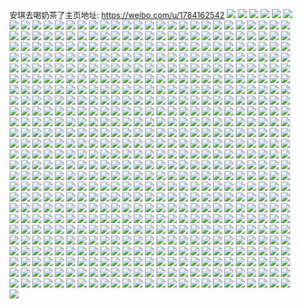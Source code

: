 安琪去喝奶茶了主页地址: https://weibo.com/u/1784162542 
![](https://wx4.sinaimg.cn/mw2000/6a5828eegy1h8ixjpuhppj22c0340x6q.jpg) 
![](https://wx4.sinaimg.cn/mw2000/6a5828eegy1h8ixjosd2uj229j30phdt.jpg) 
![](https://wx4.sinaimg.cn/mw2000/6a5828eegy1h8ixjy5lg3j22c0340npf.jpg) 
![](https://wx4.sinaimg.cn/mw2000/6a5828eegy1h8c0yxlnooj21sc2dshdt.jpg) 
![](https://wx4.sinaimg.cn/mw2000/6a5828eegy1h7ztk1wzebj22c0340kjm.jpg) 
![](https://wx4.sinaimg.cn/mw2000/6a5828eely1h7ot35f631j20u0140k3p.jpg) 
![](https://wx4.sinaimg.cn/mw2000/6a5828eely1h7ot34krisj20u0140n7k.jpg) 
![](https://wx4.sinaimg.cn/mw2000/6a5828eely1h7ot364hxcj20u0140n9m.jpg) 
![](https://wx4.sinaimg.cn/mw2000/6a5828eely1h6el6uwj0qj20u0140tcx.jpg) 
![](https://wx4.sinaimg.cn/mw2000/6a5828eely1h6el6vg9hzj20u014044z.jpg) 
![](https://wx4.sinaimg.cn/mw2000/6a5828eely1h6el6ugrafj20u0140q48.jpg) 
![](https://wx4.sinaimg.cn/mw2000/6a5828eely1h6el6vz213j20u0148q87.jpg) 
![](https://wx4.sinaimg.cn/mw2000/6a5828eegy1h65ekjddeuj21sc2dsb29.jpg) 
![](https://wx4.sinaimg.cn/mw2000/6a5828eegy1h65eklka6ij21sc2dsb29.jpg) 
![](https://wx4.sinaimg.cn/mw2000/6a5828eegy1h65ekkbdyaj22c0340npd.jpg) 
![](https://wx4.sinaimg.cn/mw2000/6a5828eegy1h65ekijcahj23402c0npd.jpg) 
![](https://wx4.sinaimg.cn/mw2000/6a5828eegy1h5uxoko6izj20u013ymzy.jpg) 
![](https://wx4.sinaimg.cn/mw2000/6a5828eegy1h5h1j75r4dj20wi1lsqn4.jpg) 
![](https://wx4.sinaimg.cn/mw2000/6a5828eegy1h5h1j8fmt1j20wi1lse0w.jpg) 
![](https://wx4.sinaimg.cn/mw2000/6a5828eegy1h57tyuf9yuj22382ypkjl.jpg) 
![](https://wx4.sinaimg.cn/mw2000/6a5828eegy1h428iy6h2aj216o1kwe81.jpg) 
![](https://wx4.sinaimg.cn/mw2000/6a5828eegy1h428iz89cfj22c03407wj.jpg) 
![](https://wx4.sinaimg.cn/mw2000/6a5828eegy1h428iv9828j21qq2b0qsf.jpg) 
![](https://wx4.sinaimg.cn/mw2000/6a5828eegy1h3v9x5gr2sj225t2vqu0x.jpg) 
![](https://wx4.sinaimg.cn/mw2000/6a5828eegy1h3v9x40wqtj22c0340e82.jpg) 
![](https://wx4.sinaimg.cn/mw2000/6a5828eegy1h3v9x6bag7j21sc2ds1kx.jpg) 
![](https://wx4.sinaimg.cn/mw2000/6a5828eegy1h3rn7ff8hhj22c0340npd.jpg) 
![](https://wx4.sinaimg.cn/mw2000/6a5828eegy1h3rrnm5czuj21sc2dsx6p.jpg) 
![](https://wx4.sinaimg.cn/mw2000/6a5828eegy1h3rn7o944yj22c03407wi.jpg) 
![](https://wx4.sinaimg.cn/mw2000/6a5828eegy1h3rn7ef3azj22b01q91ky.jpg) 
![](https://wx4.sinaimg.cn/mw2000/6a5828eegy1h2ywiasn97j21nv27o4qq.jpg) 
![](https://wx4.sinaimg.cn/mw2000/6a5828eegy1h2ywibbtb1j20rs10itox.jpg) 
![](https://wx4.sinaimg.cn/mw2000/6a5828eegy1h2oepsu2lyj22c033ve83.jpg) 
![](https://wx4.sinaimg.cn/mw2000/6a5828eegy1h2oepqgrkij22c033v1kz.jpg) 
![](https://wx4.sinaimg.cn/mw2000/6a5828eely1h292w77naxj20u0140k1y.jpg) 
![](https://wx4.sinaimg.cn/mw2000/6a5828eely1h292walyhcj20u0140tjg.jpg) 
![](https://wx4.sinaimg.cn/mw2000/6a5828eely1h292wcu5mej20u0140dof.jpg) 
![](https://wx4.sinaimg.cn/mw2000/6a5828eely1h292why2u4j20u0140ajp.jpg) 
![](https://wx4.sinaimg.cn/mw2000/6a5828eely1h1qxtzsx95j21sc2dsx6p.jpg) 
![](https://wx4.sinaimg.cn/mw2000/6a5828eely1h1qxu0r1ecj22c0340u0x.jpg) 
![](https://wx4.sinaimg.cn/mw2000/6a5828eely1h1qxu2p83mj21sc2dsqv5.jpg) 
![](https://wx4.sinaimg.cn/mw2000/6a5828eely1h1qxtytmocj222t2rru0x.jpg) 
![](https://wx4.sinaimg.cn/mw2000/6a5828eegy1h1iv1jw1qqj21ub2i4e81.jpg) 
![](https://wx4.sinaimg.cn/mw2000/6a5828eegy1h1iv1lffwvj22c0340e82.jpg) 
![](https://wx4.sinaimg.cn/mw2000/6a5828eegy1h14xk8odd3j22c0340qv7.jpg) 
![](https://wx4.sinaimg.cn/mw2000/6a5828eegy1h14xkdrbtjj22c0340kjo.jpg) 
![](https://wx4.sinaimg.cn/mw2000/6a5828eegy1h14xkau8ivj21sc2dskjm.jpg) 
![](https://wx4.sinaimg.cn/mw2000/6a5828eegy1h14xkgic0oj21sc2dsb2a.jpg) 
![](https://wx4.sinaimg.cn/mw2000/6a5828eegy1h11jbdzp9xj22c03404qr.jpg) 
![](https://wx4.sinaimg.cn/mw2000/6a5828eegy1h11jbf90czj21sc2ds1ky.jpg) 
![](https://wx4.sinaimg.cn/mw2000/6a5828eegy1h11jbga8egj21sc2dsx6p.jpg) 
![](https://wx4.sinaimg.cn/mw2000/6a5828eegy1h11jbchqq0j22c03407wi.jpg) 
![](https://wx4.sinaimg.cn/mw2000/6a5828eegy1h0gppa21mpj21q52bwwu2.jpg) 
![](https://wx4.sinaimg.cn/mw2000/6a5828eely1gzljdhspw5j20u0140aiy.jpg) 
![](https://wx4.sinaimg.cn/mw2000/6a5828eely1gzljdk5wldj20u0140dq6.jpg) 
![](https://wx4.sinaimg.cn/mw2000/6a5828eely1gzljdj987aj20u0140ahf.jpg) 
![](https://wx4.sinaimg.cn/mw2000/6a5828eely1gzljdlyaoij20u0140n6o.jpg) 
![](https://wx4.sinaimg.cn/mw2000/6a5828eely1gzljdl1nrpj20u0140ti7.jpg) 
![](https://wx4.sinaimg.cn/mw2000/6a5828eely1gxrhp6svjrj20u00u0aje.jpg) 
![](https://wx4.sinaimg.cn/mw2000/6a5828eely1gxqf8jod8sj20c80c8dga.jpg) 
![](https://wx4.sinaimg.cn/mw2000/6a5828eely1gxo35hjlalj20u015a7aw.jpg) 
![](https://wx4.sinaimg.cn/mw2000/6a5828eely1gxifnuo3n7j20sm0upwji.jpg) 
![](https://wx4.sinaimg.cn/mw2000/6a5828eely1gxifnv3qcaj20u00u0jwg.jpg) 
![](https://wx4.sinaimg.cn/mw2000/6a5828eely1gxifnyblnnj21400u0n5p.jpg) 
![](https://wx4.sinaimg.cn/mw2000/6a5828eely1gxcg2rfxe0j20u0140qa6.jpg) 
![](https://wx4.sinaimg.cn/mw2000/6a5828eely1gx3e68lmrzj20u0140qcw.jpg) 
![](https://wx4.sinaimg.cn/mw2000/6a5828eely1gx3e69wxqkj20u0140n2x.jpg) 
![](https://wx4.sinaimg.cn/mw2000/6a5828eely1gwv84u5h04j20u0140woz.jpg) 
![](https://wx4.sinaimg.cn/mw2000/6a5828eely1gwv84t5seuj20u014013j.jpg) 
![](https://wx4.sinaimg.cn/mw2000/6a5828eely1gwv84sb4vzj20u0140dws.jpg) 
![](https://wx4.sinaimg.cn/mw2000/6a5828eely1gwv84pwzpfj20u01400za.jpg) 
![](https://wx4.sinaimg.cn/mw2000/6a5828eely1gwu0oiv5wkj20u0140gue.jpg) 
![](https://wx4.sinaimg.cn/mw2000/6a5828eely1gwu0oieqojj20u00u0gr0.jpg) 
![](https://wx4.sinaimg.cn/mw2000/6a5828eely1gwu0ojd0vnj20u0140jzk.jpg) 
![](https://wx4.sinaimg.cn/mw2000/6a5828eely1gwih4dffw0j20u0140agj.jpg) 
![](https://wx4.sinaimg.cn/mw2000/6a5828eely1gwg3f092m3j22c033yhdu.jpg) 
![](https://wx4.sinaimg.cn/mw2000/6a5828eely1gwg3ew3wf9j226e2wikjl.jpg) 
![](https://wx4.sinaimg.cn/mw2000/6a5828eely1gw6rm5aj08j20u01407lx.jpg) 
![](https://wx4.sinaimg.cn/mw2000/6a5828eely1gw5q27ceydj20u0140qb3.jpg) 
![](https://wx4.sinaimg.cn/mw2000/6a5828eely1gw5q28alajj20u0140qbc.jpg) 
![](https://wx4.sinaimg.cn/mw2000/6a5828eely1gw5q29vabyj20u0140tgt.jpg) 
![](https://wx4.sinaimg.cn/mw2000/6a5828eely1gw5q2czxioj20u014twzj.jpg) 
![](https://wx4.sinaimg.cn/mw2000/6a5828eely1gw5q2k392mj20u01404bn.jpg) 
![](https://wx4.sinaimg.cn/mw2000/6a5828eely1gw5q2hnxiqj20u0140gzg.jpg) 
![](https://wx4.sinaimg.cn/mw2000/6a5828eely1gw5q2ii7wjj20u00u0dma.jpg) 
![](https://wx4.sinaimg.cn/mw2000/6a5828eely1gw5q2f0c5gj20u0140141.jpg) 
![](https://wx4.sinaimg.cn/mw2000/6a5828eely1gw5q2la44wj21250u0qe1.jpg) 
![](https://wx4.sinaimg.cn/mw2000/6a5828eely1gvwe9y3aypj21m025ce81.jpg) 
![](https://wx4.sinaimg.cn/mw2000/6a5828eely1gvwea0bj0aj21pu2ag1kz.jpg) 
![](https://wx4.sinaimg.cn/mw2000/6a5828eely1gvwea2usguj21lq24zkjm.jpg) 
![](https://wx4.sinaimg.cn/mw2000/6a5828eely1gvwea5mocbj21pu2ag1kz.jpg) 
![](https://wx4.sinaimg.cn/mw2000/001WKabcly1gvagdenseqj60u013n45102.jpg) 
![](https://wx4.sinaimg.cn/mw2000/001WKabcly1gvagdd4274j60u0140tkc02.jpg) 
![](https://wx4.sinaimg.cn/mw2000/001WKabcly1gvagd96qk0j60u014047402.jpg) 
![](https://wx4.sinaimg.cn/mw2000/001WKabcly1gvagdjvk60j60u0140n6l02.jpg) 
![](https://wx4.sinaimg.cn/mw2000/001WKabcly1gvagdgosh9j60u0140gut02.jpg) 
![](https://wx4.sinaimg.cn/mw2000/001WKabcly1gvagdarbasj60u0140jzy02.jpg) 
![](https://wx4.sinaimg.cn/mw2000/001WKabcly1gv7wov0jggj61sc2dse8102.jpg) 
![](https://wx4.sinaimg.cn/mw2000/001WKabcly1gv7wpesyz4j61zi1hmkjl02.jpg) 
![](https://wx4.sinaimg.cn/mw2000/001WKabcly1gv7wppfdthj61sc2dskjl02.jpg) 
![](https://wx4.sinaimg.cn/mw2000/001WKabcly1gv7wpkcdynj628o2zkx6p02.jpg) 
![](https://wx4.sinaimg.cn/mw2000/001WKabcly1gv7wpoeu33j62c03407wi02.jpg) 
![](https://wx4.sinaimg.cn/mw2000/001WKabcly1gv7wpjctgsj610h15h1bf02.jpg) 
![](https://wx4.sinaimg.cn/mw2000/001WKabcly1gv7wplznfuj61sc2dsb2a02.jpg) 
![](https://wx4.sinaimg.cn/mw2000/001WKabcly1gv7wpfk5mbj62c0340b2a02.jpg) 
![](https://wx4.sinaimg.cn/mw2000/001WKabcly1gv7wphnxhej63402c0e8602.jpg) 
![](https://wx4.sinaimg.cn/mw2000/001WKabcly1guolkau8y4j61400u0wvh02.jpg) 
![](https://wx4.sinaimg.cn/mw2000/001WKabcly1guolk9b0oyj60u0140n3k02.jpg) 
![](https://wx4.sinaimg.cn/mw2000/001WKabcly1guolk6olqlj61400u048i02.jpg) 
![](https://wx4.sinaimg.cn/mw2000/001WKabcly1guolkc5pcfj60u01407dy02.jpg) 
![](https://wx4.sinaimg.cn/mw2000/001WKabcly1guolkdshqxj60u0140an202.jpg) 
![](https://wx4.sinaimg.cn/mw2000/001WKabcly1guolkex1a7j60u01407cy02.jpg) 
![](https://wx4.sinaimg.cn/mw2000/001WKabcly1guhc6wogq6j60u0140wr502.jpg) 
![](https://wx4.sinaimg.cn/mw2000/001WKabcly1guhc6zc4ykj60u0140qdz02.jpg) 
![](https://wx4.sinaimg.cn/mw2000/001WKabcly1guhc6m8axfj60u0140ak802.jpg) 
![](https://wx4.sinaimg.cn/mw2000/001WKabcly1guhc6os8pkj60u0140n7702.jpg) 
![](https://wx4.sinaimg.cn/mw2000/001WKabcly1guhc6thr8vj60u0140gtg02.jpg) 
![](https://wx4.sinaimg.cn/mw2000/001WKabcly1guhc6qk1pwj60u0140dm002.jpg) 
![](https://wx4.sinaimg.cn/mw2000/001WKabcly1gtz3dzn9a1j60u0140qag02.jpg) 
![](https://wx4.sinaimg.cn/mw2000/001WKabcly1gtz3e03jtyj60u014045p02.jpg) 
![](https://wx4.sinaimg.cn/mw2000/001WKabcly1gtz3e2v607j61sc2ds1ky02.jpg) 
![](https://wx4.sinaimg.cn/mw2000/001WKabcly1gtz3dyx0p5j60ji0jzgos02.jpg) 
![](https://wx4.sinaimg.cn/mw2000/6a5828eely1gt8odyfx8pj20u0140487.jpg) 
![](https://wx4.sinaimg.cn/mw2000/6a5828eely1gt8odw7rpzj20u0140dno.jpg) 
![](https://wx4.sinaimg.cn/mw2000/6a5828eely1gt8odysfjxj20u0140guf.jpg) 
![](https://wx4.sinaimg.cn/mw2000/6a5828eely1gt8ody1wymj20u0130wmj.jpg) 
![](https://wx4.sinaimg.cn/mw2000/6a5828eely1gt8odxk2npj20u0140jys.jpg) 
![](https://wx4.sinaimg.cn/mw2000/6a5828eely1gt8odwwg91j20u0140aib.jpg) 
![](https://wx4.sinaimg.cn/mw2000/6a5828eely1gt8odvu3ifj20u0140444.jpg) 
![](https://wx4.sinaimg.cn/mw2000/6a5828eely1gt8odv6f4oj20u01pmqek.jpg) 
![](https://wx4.sinaimg.cn/mw2000/6a5828eely1gt8odvifcbj20u0140wlt.jpg) 
![](https://wx4.sinaimg.cn/mw2000/6a5828eely1gt1nz4biy1j20u014045f.jpg) 
![](https://wx4.sinaimg.cn/mw2000/6a5828eely1gt1nz5opb7j20u0140n4b.jpg) 
![](https://wx4.sinaimg.cn/mw2000/6a5828eely1gt1nz2v11rj20u014042y.jpg) 
![](https://wx4.sinaimg.cn/mw2000/6a5828eely1gt1nz711fbj20u0140tf9.jpg) 
![](https://wx4.sinaimg.cn/mw2000/6a5828eely1gsz1euvezij20sg0ztaib.jpg) 
![](https://wx4.sinaimg.cn/mw2000/001WKabcly1gsz1evgfrtj60of0wmtfn02.jpg) 
![](https://wx4.sinaimg.cn/mw2000/6a5828eely1gsvwbc9crnj20u013tq9h.jpg) 
![](https://wx4.sinaimg.cn/mw2000/6a5828eely1gsvwba90ckj20u01420yl.jpg) 
![](https://wx4.sinaimg.cn/mw2000/6a5828eely1gsvwbewzxjj20u014644j.jpg) 
![](https://wx4.sinaimg.cn/mw2000/6a5828eely1gsr0zm8qqpj20u018gjyh.jpg) 
![](https://wx4.sinaimg.cn/mw2000/6a5828eely1gsr0zqa59fj20u018l0zn.jpg) 
![](https://wx4.sinaimg.cn/mw2000/6a5828eely1gsr0ztkbloj20u018ldmt.jpg) 
![](https://wx4.sinaimg.cn/mw2000/6a5828eely1gsmqzyj3kkj20u0147dry.jpg) 
![](https://wx4.sinaimg.cn/mw2000/6a5828eely1gsmr0073uaj20u0140qfy.jpg) 
![](https://wx4.sinaimg.cn/mw2000/6a5828eely1gsmqzx43cuj20u0140wso.jpg) 
![](https://wx4.sinaimg.cn/mw2000/6a5828eely1gscumc2yx6j20u00ve0xq.jpg) 
![](https://wx4.sinaimg.cn/mw2000/6a5828eely1gscumcsm5lj20u01407ad.jpg) 
![](https://wx4.sinaimg.cn/mw2000/001WKabcly1gror2lnmxrj60u02af4n702.jpg) 
![](https://wx4.sinaimg.cn/mw2000/6a5828eely1gror2mlg3mj20u03c04qp.jpg) 
![](https://wx4.sinaimg.cn/mw2000/6a5828eely1gror2kjkokj20u0281kcx.jpg) 
![](https://wx4.sinaimg.cn/mw2000/6a5828eely1gror2n64pbj20pc2so4fm.jpg) 
![](https://wx4.sinaimg.cn/mw2000/001WKabcly1gri1ssar13j625z2y2qv702.jpg) 
![](https://wx4.sinaimg.cn/mw2000/6a5828eely1gri1syydeej22c03401la.jpg) 
![](https://wx4.sinaimg.cn/mw2000/6a5828eely1gri1t45buoj22c0340b2o.jpg) 
![](https://wx4.sinaimg.cn/mw2000/6a5828eely1gri1t90fr1j22c03401lb.jpg) 
![](https://wx4.sinaimg.cn/mw2000/6a5828eely1gri1tafoqbj22c03401kx.jpg) 
![](https://wx4.sinaimg.cn/mw2000/001WKabcly1gri1sqhp3zj62c0340x6s02.jpg) 
![](https://wx4.sinaimg.cn/mw2000/6a5828eely1gra3uo4b15j20wi1ycb2k.jpg) 
![](https://wx4.sinaimg.cn/mw2000/6a5828eely1gra3xp1pwcj23402c07wi.jpg) 
![](https://wx4.sinaimg.cn/mw2000/6a5828eely1gr20afok95j22c0340qv6.jpg) 
![](https://wx4.sinaimg.cn/mw2000/6a5828eely1gr20ah89y3j22c0340kjm.jpg) 
![](https://wx4.sinaimg.cn/mw2000/001WKabcly1gr20ak3mibj62u92c01kz02.jpg) 
![](https://wx4.sinaimg.cn/mw2000/6a5828eely1gr20amixr2j22c02c0u0x.jpg) 
![](https://wx4.sinaimg.cn/mw2000/6a5828eely1gqy59rmyykj20rs31g4qp.jpg) 
![](https://wx4.sinaimg.cn/mw2000/6a5828eely1gqy59sabppj20rs2ri1kx.jpg) 
![](https://wx4.sinaimg.cn/mw2000/6a5828eely1gqy59t6mrsj20rs3kdqv5.jpg) 
![](https://wx4.sinaimg.cn/mw2000/6a5828eely1gqy59r1e4tj20rs15ond7.jpg) 
![](https://wx4.sinaimg.cn/mw2000/6a5828eely1gqy59tsuqwj20rs223az7.jpg) 
![](https://wx4.sinaimg.cn/mw2000/6a5828eely1gqy59uhhb3j20rs2cntxu.jpg) 
![](https://wx4.sinaimg.cn/mw2000/6a5828eely1gqh1gpejc8j21sc2dse82.jpg) 
![](https://wx4.sinaimg.cn/mw2000/6a5828eely1gqh1gts25uj23402c0hdv.jpg) 
![](https://wx4.sinaimg.cn/mw2000/6a5828eely1gqh1h1t1v2j21sc2dsx6u.jpg) 
![](https://wx4.sinaimg.cn/mw2000/6a5828eely1gqgu1t98qmj21nj27du0x.jpg) 
![](https://wx4.sinaimg.cn/mw2000/6a5828eely1gqgu1ri5wvj21fk1wrb29.jpg) 
![](https://wx4.sinaimg.cn/mw2000/6a5828eely1gqgu1q3x9sj22v92821l4.jpg) 
![](https://wx4.sinaimg.cn/mw2000/6a5828eely1gq9xi9bp9aj20rs223qdn.jpg) 
![](https://wx4.sinaimg.cn/mw2000/6a5828eely1gq9xgnp49pj20u0140aj9.jpg) 
![](https://wx4.sinaimg.cn/mw2000/6a5828eely1gq9xjmrzb7j20rs1j5dti.jpg) 
![](https://wx4.sinaimg.cn/mw2000/6a5828eely1gq9xgn4uocj20u0140k1a.jpg) 
![](https://wx4.sinaimg.cn/mw2000/6a5828eely1gq9xgmqkamj20rs223e57.jpg) 
![](https://wx4.sinaimg.cn/mw2000/6a5828eely1gq9xixiu85j21400u04hp.jpg) 
![](https://wx4.sinaimg.cn/mw2000/6a5828eely1gq4k9r9oy4j22c0340u13.jpg) 
![](https://wx4.sinaimg.cn/mw2000/6a5828eely1gq4k9s7pgmj23402c01ky.jpg) 
![](https://wx4.sinaimg.cn/mw2000/6a5828eely1gq4k9pg08sj22c0340hdv.jpg) 
![](https://wx4.sinaimg.cn/mw2000/6a5828eely1gq4k9uz91sj23402c0qv5.jpg) 
![](https://wx4.sinaimg.cn/mw2000/6a5828eely1gproc46eldj21sc2dsx6s.jpg) 
![](https://wx4.sinaimg.cn/mw2000/6a5828eely1gprofog4y0j22hb2a9npe.jpg) 
![](https://wx4.sinaimg.cn/mw2000/6a5828eely1gpg8d9y92lj22c0340u16.jpg) 
![](https://wx4.sinaimg.cn/mw2000/6a5828eely1gpg8daw0dij21tk2ff7ir.jpg) 
![](https://wx4.sinaimg.cn/mw2000/6a5828eely1gpg8d5myopj225q2oxe81.jpg) 
![](https://wx4.sinaimg.cn/mw2000/6a5828eely1gpg8de04txj21mm2dr1l1.jpg) 
![](https://wx4.sinaimg.cn/mw2000/6a5828eely1gpg8df7ejoj23402c01ky.jpg) 
![](https://wx4.sinaimg.cn/mw2000/6a5828eely1gpg8dgwvfmj21g226we23.jpg) 
![](https://wx4.sinaimg.cn/mw2000/6a5828eely1gpdrjv17bfj20rs3gr7wh.jpg) 
![](https://wx4.sinaimg.cn/mw2000/6a5828eely1gpdrjwmb64j20rs3goe81.jpg) 
![](https://wx4.sinaimg.cn/mw2000/6a5828eely1gpdrli71nwj20u01sxwpi.jpg) 
![](https://wx4.sinaimg.cn/mw2000/6a5828eely1gpdrk4h6mnj20u010onaf.jpg) 
![](https://wx4.sinaimg.cn/mw2000/6a5828eely1gpdrjxndupj20u014s7al.jpg) 
![](https://wx4.sinaimg.cn/mw2000/6a5828eely1gpdrjx4sbxj20n20ueacs.jpg) 
![](https://wx4.sinaimg.cn/mw2000/6a5828eely1gp3g9hmr4aj21rm1rmn7n.jpg) 
![](https://wx4.sinaimg.cn/mw2000/6a5828eely1gp3g9l0pbwj20rs1cmh4v.jpg) 
![](https://wx4.sinaimg.cn/mw2000/6a5828eely1gp3gq1owk6j20rs1matt7.jpg) 
![](https://wx4.sinaimg.cn/mw2000/6a5828eely1gp3g9lxl7xj20rs1jktx3.jpg) 
![](https://wx4.sinaimg.cn/mw2000/6a5828eely1gp3g9fon6pj20rs15ohb0.jpg) 
![](https://wx4.sinaimg.cn/mw2000/6a5828eely1gp3g9iyya0j229q24dqv5.jpg) 
![](https://wx4.sinaimg.cn/mw2000/6a5828eely1gozx23fu4aj20u013m7ea.jpg) 
![](https://wx4.sinaimg.cn/mw2000/6a5828eely1gowjaamajvj21zo2nk17b.jpg) 
![](https://wx4.sinaimg.cn/mw2000/6a5828eely1gowjacozldj20rs1lb7q8.jpg) 
![](https://wx4.sinaimg.cn/mw2000/6a5828eely1gowjac0ss7j20qr2nc7wh.jpg) 
![](https://wx4.sinaimg.cn/mw2000/6a5828eely1gowjadh9p8j20qa0bnabh.jpg) 
![](https://wx4.sinaimg.cn/mw2000/6a5828eely1gorw5jrnogj225r2voe81.jpg) 
![](https://wx4.sinaimg.cn/mw2000/6a5828eely1gorw5hm7zsj22ay32m1kz.jpg) 
![](https://wx4.sinaimg.cn/mw2000/6a5828eely1gorw5musuuj22c03401kz.jpg) 
![](https://wx4.sinaimg.cn/mw2000/6a5828eely1gorw5opcloj22c0340e81.jpg) 
![](https://wx4.sinaimg.cn/mw2000/6a5828eely1gorw5j1xh7j21mc17qhdt.jpg) 
![](https://wx4.sinaimg.cn/mw2000/6a5828eely1gorw5linokj22c0340npe.jpg) 
![](https://wx4.sinaimg.cn/mw2000/6a5828eely1gojplld5qsj20u0140tk0.jpg) 
![](https://wx4.sinaimg.cn/mw2000/6a5828eely1gojpljs5u9j20u014016z.jpg) 
![](https://wx4.sinaimg.cn/mw2000/6a5828eely1gojplmq763j20u0140ti8.jpg) 
![](https://wx4.sinaimg.cn/mw2000/6a5828eely1gojploo25sj20u017t48n.jpg) 
![](https://wx4.sinaimg.cn/mw2000/6a5828eely1gojprk81pzj20u00wgam8.jpg) 
![](https://wx4.sinaimg.cn/mw2000/6a5828eely1gojpoyrri2j20u0173woc.jpg) 
![](https://wx4.sinaimg.cn/mw2000/6a5828eely1gocdqf45qkj227b31u1jm.jpg) 
![](https://wx4.sinaimg.cn/mw2000/6a5828eely1gocdqhwgyej22c0340u0x.jpg) 
![](https://wx4.sinaimg.cn/mw2000/6a5828eely1goai7o6wiqj22uc2cq1kx.jpg) 
![](https://wx4.sinaimg.cn/mw2000/6a5828eely1goai7lo7p6j23402c0u0y.jpg) 
![](https://wx4.sinaimg.cn/mw2000/6a5828eely1goai7qupmxj22c02oj1kx.jpg) 
![](https://wx4.sinaimg.cn/mw2000/6a5828eely1goai7sscyhj22c02ivhdt.jpg) 
![](https://wx4.sinaimg.cn/mw2000/6a5828eely1goai7pw3slj21sg2dskjl.jpg) 
![](https://wx4.sinaimg.cn/mw2000/6a5828eely1goai7vnyx9j22nv281qv5.jpg) 
![](https://wx4.sinaimg.cn/mw2000/6a5828eely1go9cwtfkewj20r235le81.jpg) 
![](https://wx4.sinaimg.cn/mw2000/6a5828eely1go9cwugnrij20wt2tfqv5.jpg) 
![](https://wx4.sinaimg.cn/mw2000/6a5828eely1go4by6jiynj20no2af4qp.jpg) 
![](https://wx4.sinaimg.cn/mw2000/6a5828eely1go4by87nzlj215r1p44qp.jpg) 
![](https://wx4.sinaimg.cn/mw2000/6a5828eely1go4by5totxj20wi26jttx.jpg) 
![](https://wx4.sinaimg.cn/mw2000/6a5828eely1go4by5clezj210j1xv7mv.jpg) 
![](https://wx4.sinaimg.cn/mw2000/6a5828eely1go4by8nd1uj20um2be1d9.jpg) 
![](https://wx4.sinaimg.cn/mw2000/6a5828eely1go4by75lo7j21sd1oqahy.jpg) 
![](https://wx4.sinaimg.cn/mw2000/6a5828eely1go0wwbxf7ij21vz1utgxl.jpg) 
![](https://wx4.sinaimg.cn/mw2000/6a5828eely1go0wse0417j21pp1ppk2z.jpg) 
![](https://wx4.sinaimg.cn/mw2000/6a5828eely1gnz0mok80pj20u00isq8r.jpg) 
![](https://wx4.sinaimg.cn/mw2000/6a5828eely1gnqsnb88tqj22ds1sggzo.jpg) 
![](https://wx4.sinaimg.cn/mw2000/6a5828eely1gnqsn7wvhaj22ds1sg7h2.jpg) 
![](https://wx4.sinaimg.cn/mw2000/6a5828eely1gnqsn90esjj22ds1sgn27.jpg) 
![](https://wx4.sinaimg.cn/mw2000/6a5828eely1gnqsnqgv95j21i61ocnk1.jpg) 
![](https://wx4.sinaimg.cn/mw2000/6a5828eely1gnqsn76vebj22ds1sgb29.jpg) 
![](https://wx4.sinaimg.cn/mw2000/6a5828eely1gnqsne86mvj22py25g7wi.jpg) 
![](https://wx4.sinaimg.cn/mw2000/6a5828eegy1gnngrjn2ccj20p10v1n30.jpg) 
![](https://wx4.sinaimg.cn/mw2000/6a5828eegy1gnngrecem9j22hl1v7qv5.jpg) 
![](https://wx4.sinaimg.cn/mw2000/6a5828eegy1gnngricd1mj20ou0v97ah.jpg) 
![](https://wx4.sinaimg.cn/mw2000/6a5828eegy1gnngrgqnv9j20um15fqb8.jpg) 
![](https://wx4.sinaimg.cn/mw2000/6a5828eegy1gnngrg1gewj20uh14x11x.jpg) 
![](https://wx4.sinaimg.cn/mw2000/6a5828eegy1gnngrhizn2j20ut15547f.jpg) 
![](https://wx4.sinaimg.cn/mw2000/6a5828eegy1gnngrk965kj20sg0q5aeo.jpg) 
![](https://wx4.sinaimg.cn/mw2000/6a5828eegy1gnngrlwoogj20u00u077v.jpg) 
![](https://wx4.sinaimg.cn/mw2000/6a5828eegy1gnngrlcrx0j20u10qw0xj.jpg) 
![](https://wx4.sinaimg.cn/mw2000/6a5828eely1gnjrkcshztj20sg11u7ec.jpg) 
![](https://wx4.sinaimg.cn/mw2000/6a5828eely1gnjrk9cwmjj2340340x6s.jpg) 
![](https://wx4.sinaimg.cn/mw2000/6a5828eely1gnjrkbnoitj20nm0ugwkm.jpg) 
![](https://wx4.sinaimg.cn/mw2000/6a5828eely1gnjrkcc40bj228y28ykjl.jpg) 
![](https://wx4.sinaimg.cn/mw2000/6a5828eely1gnjrkb3ol6j23403404qs.jpg) 
![](https://wx4.sinaimg.cn/mw2000/6a5828eely1gnjrkdusbxj22c02c04qq.jpg) 
![](https://wx4.sinaimg.cn/mw2000/6a5828eegy1gn7a1tydxbj228u2zt4qu.jpg) 
![](https://wx4.sinaimg.cn/mw2000/6a5828eegy1gn7a22tlx8j23402c04qr.jpg) 
![](https://wx4.sinaimg.cn/mw2000/6a5828eegy1gn7a1p717dj22b832zu0z.jpg) 
![](https://wx4.sinaimg.cn/mw2000/6a5828eegy1gn7a1wu80lj227i32mhdv.jpg) 
![](https://wx4.sinaimg.cn/mw2000/6a5828eegy1gn7a1qi4z1j21sc2dsu0x.jpg) 
![](https://wx4.sinaimg.cn/mw2000/6a5828eegy1gn7a1zmbtqj22c0340npd.jpg) 
![](https://wx4.sinaimg.cn/mw2000/6a5828eegy1gmoknntxhwj228g2zaqv7.jpg) 
![](https://wx4.sinaimg.cn/mw2000/6a5828eegy1gmoknp7j8ej20rs1re1kx.jpg) 
![](https://wx4.sinaimg.cn/mw2000/6a5828eegy1gmoknu7nsbj20rs223e81.jpg) 
![](https://wx4.sinaimg.cn/mw2000/6a5828eegy1gmoknsw44hj20rs2bc4qp.jpg) 
![](https://wx4.sinaimg.cn/mw2000/6a5828eegy1gmoknqhcgdj20rs2231kx.jpg) 
![](https://wx4.sinaimg.cn/mw2000/6a5828eegy1gmoknvd24aj22c0340gu1.jpg) 
![](https://wx4.sinaimg.cn/mw2000/6a5828eely1gmiwxyegrlj20t4125jy4.jpg) 
![](https://wx4.sinaimg.cn/mw2000/6a5828eely1gmiwxz6fu2j20v8154n8q.jpg) 
![](https://wx4.sinaimg.cn/mw2000/6a5828eely1gmiwy00d8hj213k1grnm5.jpg) 
![](https://wx4.sinaimg.cn/mw2000/6a5828eely1gm8oabb8rgj20rs6p6npf.jpg) 
![](https://wx4.sinaimg.cn/mw2000/6a5828eely1gm8aqu6d1ij228o2zknpg.jpg) 
![](https://wx4.sinaimg.cn/mw2000/6a5828eely1gm8aqw2l1oj23402c017h.jpg) 
![](https://wx4.sinaimg.cn/mw2000/6a5828eely1glzgr3c2pwj21jj222qv6.jpg) 
![](https://wx4.sinaimg.cn/mw2000/6a5828eely1glzgr5e5v6j21sc2ds1ky.jpg) 
![](https://wx4.sinaimg.cn/mw2000/6a5828eely1glzgr73tynj21m025cu0y.jpg) 
![](https://wx4.sinaimg.cn/mw2000/6a5828eely1glzgrczdfkj21ct1xox6p.jpg) 
![](https://wx4.sinaimg.cn/mw2000/6a5828eely1glzgrbtgh6j21sc2ds4qr.jpg) 
![](https://wx4.sinaimg.cn/mw2000/6a5828eely1glzgr9jlcbj21sc2cn4qr.jpg) 
![](https://wx4.sinaimg.cn/mw2000/6a5828eely1glzgqzqgiaj22ne24c4qq.jpg) 
![](https://wx4.sinaimg.cn/mw2000/6a5828eegy1glq536ye60j229u315b2c.jpg) 
![](https://wx4.sinaimg.cn/mw2000/6a5828eegy1glq52xgv67j22y3271e83.jpg) 
![](https://wx4.sinaimg.cn/mw2000/6a5828eegy1glq53z15ymj22702yj4qq.jpg) 
![](https://wx4.sinaimg.cn/mw2000/6a5828eely1glq5721igxj20u0140kjl.jpg) 
![](https://wx4.sinaimg.cn/mw2000/6a5828eely1glq56dinv1j213y0ty7wh.jpg) 
![](https://wx4.sinaimg.cn/mw2000/6a5828eely1glq57b1uo6j20u0140b29.jpg) 
![](https://wx4.sinaimg.cn/mw2000/6a5828eegy1glq53bmorwj227i2y57wj.jpg) 
![](https://wx4.sinaimg.cn/mw2000/6a5828eegy1glq53tk7n9j21o0280b2a.jpg) 
![](https://wx4.sinaimg.cn/mw2000/6a5828eegy1glq543l2raj227u2tfb2b.jpg) 
![](https://wx4.sinaimg.cn/mw2000/6a5828eegy1glfsdpr5b6j20uk12bwlb.jpg) 
![](https://wx4.sinaimg.cn/mw2000/6a5828eegy1glfsdowdjfj20up11q7b3.jpg) 
![](https://wx4.sinaimg.cn/mw2000/6a5828eegy1glfsdq9d6pj20p90wfjw2.jpg) 
![](https://wx4.sinaimg.cn/mw2000/6a5828eely1gl8rks75pkj21gk25su0x.jpg) 
![](https://wx4.sinaimg.cn/mw2000/6a5828eely1gl8rlbo3vjj221e2pvhdu.jpg) 
![](https://wx4.sinaimg.cn/mw2000/6a5828eely1gl8rkn8tcxj2224263qv6.jpg) 
![](https://wx4.sinaimg.cn/mw2000/6a5828eely1gl8rkzda7nj21o01o0e81.jpg) 
![](https://wx4.sinaimg.cn/mw2000/6a5828eely1gl41ux60omj20rs2clb29.jpg) 
![](https://wx4.sinaimg.cn/mw2000/6a5828eely1gl41ubgzexj20rs2u57wh.jpg) 
![](https://wx4.sinaimg.cn/mw2000/6a5828eegy1gkrg828xysj223t2867wl.jpg) 
![](https://wx4.sinaimg.cn/mw2000/6a5828eegy1gkrg87d8qnj229y31ab2f.jpg) 
![](https://wx4.sinaimg.cn/mw2000/6a5828eegy1gkjb4ci88bj21zl2nn1ky.jpg) 
![](https://wx4.sinaimg.cn/mw2000/6a5828eegy1gkjb4920nxj227r2ov7wi.jpg) 
![](https://wx4.sinaimg.cn/mw2000/6a5828eegy1gkjb4fe1hmj22lm1ythdu.jpg) 
![](https://wx4.sinaimg.cn/mw2000/6a5828eely1gki5varkdvj21o0280npd.jpg) 
![](https://wx4.sinaimg.cn/mw2000/6a5828eely1gki5v1zqm3j21o0280e81.jpg) 
![](https://wx4.sinaimg.cn/mw2000/6a5828eely1gki5vd1plnj20mi0u04gm.jpg) 
![](https://wx4.sinaimg.cn/mw2000/6a5828eely1gkfk9yzb5rj20rs16patb.jpg) 
![](https://wx4.sinaimg.cn/mw2000/6a5828eely1gkfka02avtj20rs1qje4q.jpg) 
![](https://wx4.sinaimg.cn/mw2000/6a5828eely1gkfka1fc0pj20rs1fq4gl.jpg) 
![](https://wx4.sinaimg.cn/mw2000/6a5828eely1gkfk9xsir1j20rs1loh9e.jpg) 
![](https://wx4.sinaimg.cn/mw2000/6a5828eegy1gjo4io6gqhj22801o04qp.jpg) 
![](https://wx4.sinaimg.cn/mw2000/6a5828eegy1gjo4ipwcojj22ds1sgkjl.jpg) 
![](https://wx4.sinaimg.cn/mw2000/6a5828eegy1gjfp1cg2o3j20v90k9tbi.jpg) 
![](https://wx4.sinaimg.cn/mw2000/6a5828eegy1gj5tfiyumbj22yv2847wk.jpg) 
![](https://wx4.sinaimg.cn/mw2000/6a5828eely1gixggnbswyj21rp2fve83.jpg) 
![](https://wx4.sinaimg.cn/mw2000/6a5828eely1gixggocmf0j20r510vdun.jpg) 
![](https://wx4.sinaimg.cn/mw2000/6a5828eely1gixggrlwstj227830chdx.jpg) 
![](https://wx4.sinaimg.cn/mw2000/6a5828eely1gipj1t09q6j229q30ze83.jpg) 
![](https://wx4.sinaimg.cn/mw2000/6a5828eely1gipj1roubgj232m2ayb2d.jpg) 
![](https://wx4.sinaimg.cn/mw2000/6a5828eely1gikj24nqvij20u01401ky.jpg) 
![](https://wx4.sinaimg.cn/mw2000/6a5828eely1gikj0w9tdkj23402c01ky.jpg) 
![](https://wx4.sinaimg.cn/mw2000/6a5828eely1gikj0x9s70j20p00f3gsw.jpg) 
![](https://wx4.sinaimg.cn/mw2000/6a5828eely1gikj0v43oyj22c0340u11.jpg) 
![](https://wx4.sinaimg.cn/mw2000/6a5828eely1gi9aab8q5dj20rs14udxh.jpg) 
![](https://wx4.sinaimg.cn/mw2000/6a5828eely1gi9aaetdkbj22801o04qq.jpg) 
![](https://wx4.sinaimg.cn/mw2000/6a5828eely1gi9aagv2yyj20rs1ek1j2.jpg) 
![](https://wx4.sinaimg.cn/mw2000/6a5828eely1gi70is42v8j22p8263x6p.jpg) 
![](https://wx4.sinaimg.cn/mw2000/6a5828eely1gi70iojf89j23402c0b29.jpg) 
![](https://wx4.sinaimg.cn/mw2000/6a5828eely1gi70ivbvcmj23402c01dg.jpg) 
![](https://wx4.sinaimg.cn/mw2000/6a5828eely1ghzvarz17tj20u016rx6p.jpg) 
![](https://wx4.sinaimg.cn/mw2000/6a5828eely1ghu9k00qeaj227u1ivnpe.jpg) 
![](https://wx4.sinaimg.cn/mw2000/6a5828eely1ghu9jw9gjfj22801o0qv5.jpg) 
![](https://wx4.sinaimg.cn/mw2000/6a5828eely1ghu9kikdd4j22801o01ky.jpg) 
![](https://wx4.sinaimg.cn/mw2000/6a5828eely1ghu9khgsl1j22801o0kjl.jpg) 
![](https://wx4.sinaimg.cn/mw2000/6a5828eely1ghu9kehm9fj226f1m5npe.jpg) 
![](https://wx4.sinaimg.cn/mw2000/6a5828eely1ghu9kain5cj23402c0e86.jpg) 
![](https://wx4.sinaimg.cn/mw2000/6a5828eely1ghqp9ywx4mj21sk1f1qv5.jpg) 
![](https://wx4.sinaimg.cn/mw2000/6a5828eely1ghqpa34im2j22801o0e81.jpg) 
![](https://wx4.sinaimg.cn/mw2000/6a5828eely1ghqp9ss5t1j21yz1wse2k.jpg) 
![](https://wx4.sinaimg.cn/mw2000/6a5828eely1ghqpabgg3rj22il28k7wi.jpg) 
![](https://wx4.sinaimg.cn/mw2000/6a5828eely1ghpbymsmdbj228c2z4hdv.jpg) 
![](https://wx4.sinaimg.cn/mw2000/6a5828eely1ghpbyp0jwrj21sc1ur1ky.jpg) 
![](https://wx4.sinaimg.cn/mw2000/6a5828eely1ghjt55laywj23402c0qv9.jpg) 
![](https://wx4.sinaimg.cn/mw2000/6a5828eely1ghjt4ou548j20rc10rgvi.jpg) 
![](https://wx4.sinaimg.cn/mw2000/6a5828eely1ghjt4nkjo1j234022okjl.jpg) 
![](https://wx4.sinaimg.cn/mw2000/6a5828eely1ghjt4x2rlfj20rs112gxx.jpg) 
![](https://wx4.sinaimg.cn/mw2000/6a5828eely1ghjt4uexbwj234022onpe.jpg) 
![](https://wx4.sinaimg.cn/mw2000/6a5828eely1ghjt4pr2zoj20rs1124c4.jpg) 
![](https://wx4.sinaimg.cn/mw2000/6a5828eely1ghjt4we7bbj20rs1157hc.jpg) 
![](https://wx4.sinaimg.cn/mw2000/6a5828eely1ghjt57ij2rj22dc1s0awv.jpg) 
![](https://wx4.sinaimg.cn/mw2000/6a5828eely1ghjt5ara0tj23402c0qv5.jpg) 
![](https://wx4.sinaimg.cn/mw2000/6a5828eely1gher19h41sj22262xbb2b.jpg) 
![](https://wx4.sinaimg.cn/mw2000/6a5828eely1ghbn08po5hj230z20jhdu.jpg) 
![](https://wx4.sinaimg.cn/mw2000/6a5828eely1ghbn0b71ygj22j328xkjl.jpg) 
![](https://wx4.sinaimg.cn/mw2000/6a5828eely1ghbn0eyhguj233o256hdu.jpg) 
![](https://wx4.sinaimg.cn/mw2000/6a5828eely1ghbn0ku9blj22s822yu0z.jpg) 
![](https://wx4.sinaimg.cn/mw2000/6a5828eely1ghbn0q6hqyj23402c07wj.jpg) 
![](https://wx4.sinaimg.cn/mw2000/6a5828eely1ghbn0si23sj23402c0qms.jpg) 
![](https://wx4.sinaimg.cn/mw2000/6a5828eely1gh3kdjpr70j22c0340qv7.jpg) 
![](https://wx4.sinaimg.cn/mw2000/6a5828eely1gh3kdg6i4lj22c0340b2f.jpg) 
![](https://wx4.sinaimg.cn/mw2000/6a5828eely1gh3kdef96yj22c02e8x6r.jpg) 
![](https://wx4.sinaimg.cn/mw2000/6a5828eely1gh3kdi2dm7j21o0280b2a.jpg) 
![](https://wx4.sinaimg.cn/mw2000/6a5828eely1ggv0x1ujnvj23402c0000.jpg) 
![](https://wx4.sinaimg.cn/mw2000/6a5828eely1ggv0x43enkj23402c0x6s.jpg) 
![](https://wx4.sinaimg.cn/mw2000/6a5828eely1ggv0x5oe28j23402c0kjn.jpg) 
![](https://wx4.sinaimg.cn/mw2000/6a5828eely1ggv0xgaec4j22c0340hdv.jpg) 
![](https://wx4.sinaimg.cn/mw2000/6a5828eely1ggv0wzme1cj23402c0b2e.jpg) 
![](https://wx4.sinaimg.cn/mw2000/6a5828eely1ggv0y8j4m4j23402c07wl.jpg) 
![](https://wx4.sinaimg.cn/mw2000/6a5828eely1ggryp8tc9aj22ac31te82.jpg) 
![](https://wx4.sinaimg.cn/mw2000/6a5828eely1ggryp5zoonj20rz12ex6p.jpg) 
![](https://wx4.sinaimg.cn/mw2000/6a5828eely1ggnguickskj23402c0npg.jpg) 
![](https://wx4.sinaimg.cn/mw2000/6a5828eely1ggngujvy16j21o0280e82.jpg) 
![](https://wx4.sinaimg.cn/mw2000/6a5828eely1ggngugy9t6j22801o0qv6.jpg) 
![](https://wx4.sinaimg.cn/mw2000/6a5828eely1ggngulfaj3j22xq24fnpf.jpg) 
![](https://wx4.sinaimg.cn/mw2000/6a5828eely1ggh7b07gwcj20v915l46a.jpg) 
![](https://wx4.sinaimg.cn/mw2000/6a5828eely1ggh7az358fj20v915dqao.jpg) 
![](https://wx4.sinaimg.cn/mw2000/6a5828eely1gge9uxncx3j23402c0b2d.jpg) 
![](https://wx4.sinaimg.cn/mw2000/6a5828eely1gge9uz62elj22c03407wi.jpg) 
![](https://wx4.sinaimg.cn/mw2000/6a5828eely1gge9v0eqarj22c0340x6r.jpg) 
![](https://wx4.sinaimg.cn/mw2000/6a5828eely1gge9v1qtsxj23402c0x6s.jpg) 
![](https://wx4.sinaimg.cn/mw2000/6a5828eely1ggbtqhq2npj21o0280b2a.jpg) 
![](https://wx4.sinaimg.cn/mw2000/6a5828eely1ggbtqjnxegj21o0280x6p.jpg) 
![](https://wx4.sinaimg.cn/mw2000/6a5828eely1ggbtqirv0rj21o0280b2a.jpg) 
![](https://wx4.sinaimg.cn/mw2000/6a5828eely1ggbtqgbgf5j21o0280npe.jpg) 
![](https://wx4.sinaimg.cn/mw2000/6a5828eely1gg7dhvlstoj22c03401l2.jpg) 
![](https://wx4.sinaimg.cn/mw2000/6a5828eely1gg3v7myuusj21331g4h4m.jpg) 
![](https://wx4.sinaimg.cn/mw2000/6a5828eely1gg0ak6zue7j20v91voqh0.jpg) 
![](https://wx4.sinaimg.cn/mw2000/6a5828eely1gg0ak7dq4zj20v91vowtm.jpg) 
![](https://wx4.sinaimg.cn/mw2000/6a5828eely1gfz4msm5eyj21q51z5qv5.jpg) 
![](https://wx4.sinaimg.cn/mw2000/6a5828eely1gfz4mtty18j20wl0kujw5.jpg) 
![](https://wx4.sinaimg.cn/mw2000/6a5828eely1gfiwmode8qj20rs188qkf.jpg) 
![](https://wx4.sinaimg.cn/mw2000/6a5828eely1gfiwn0habij22c03401kz.jpg) 
![](https://wx4.sinaimg.cn/mw2000/6a5828eely1gfiwmn2ju1j20rs12ptq3.jpg) 
![](https://wx4.sinaimg.cn/mw2000/6a5828eely1gfiwmst3l2j20rs15rtt6.jpg) 
![](https://wx4.sinaimg.cn/mw2000/6a5828eely1gfiwmrcvkjj23402c0b2b.jpg) 
![](https://wx4.sinaimg.cn/mw2000/6a5828eely1gfiwmtua4sj20rs15qh2r.jpg) 
![](https://wx4.sinaimg.cn/mw2000/6a5828eely1gfiwmuzdj2j20rs15o1cz.jpg) 
![](https://wx4.sinaimg.cn/mw2000/6a5828eely1gfiwn4b27rj21jr2d2qv5.jpg) 
![](https://wx4.sinaimg.cn/mw2000/6a5828eely1gfiwnmxzhdj23402c0e83.jpg) 
![](https://wx4.sinaimg.cn/mw2000/6a5828eely1gfiwnz6fxej23402c0tub.jpg) 
![](https://wx4.sinaimg.cn/mw2000/6a5828eely1gfgn8npg2rj222z2cju0x.jpg) 
![](https://wx4.sinaimg.cn/mw2000/6a5828eely1gfgn8prv5aj21s12bvb29.jpg) 
![](https://wx4.sinaimg.cn/mw2000/6a5828eely1gfczvsnawgj22c0340kjn.jpg) 
![](https://wx4.sinaimg.cn/mw2000/6a5828eely1gfczvw03jdj22c03407wj.jpg) 
![](https://wx4.sinaimg.cn/mw2000/6a5828eely1gfassda1vpj233624q1ky.jpg) 
![](https://wx4.sinaimg.cn/mw2000/6a5828eely1gfass720k6j23402c0x6q.jpg) 
![](https://wx4.sinaimg.cn/mw2000/6a5828eely1gfaszhggucj23402c0b2d.jpg) 
![](https://wx4.sinaimg.cn/mw2000/6a5828eely1gfassk7tgoj233u26gx6q.jpg) 
![](https://wx4.sinaimg.cn/mw2000/6a5828eely1gf7bo5keq4j21d02cob29.jpg) 
![](https://wx4.sinaimg.cn/mw2000/6a5828eely1gf7bo8ue22j22c02c0npd.jpg) 
![](https://wx4.sinaimg.cn/mw2000/6a5828eely1gf7bo2msuoj20rs15pke1.jpg) 
![](https://wx4.sinaimg.cn/mw2000/6a5828eely1gf4xpcmrp5j21yy1g27uf.jpg) 
![](https://wx4.sinaimg.cn/mw2000/6a5828eely1gf4xpg8w9hj22301vte81.jpg) 
![](https://wx4.sinaimg.cn/mw2000/6a5828eely1gf4xpj55wlj22ds1sg4qp.jpg) 
![](https://wx4.sinaimg.cn/mw2000/6a5828eely1gf4xppk8jlj23402c0u0y.jpg) 
![](https://wx4.sinaimg.cn/mw2000/6a5828eely1gf2v9d6imrj21o01o0e81.jpg) 
![](https://wx4.sinaimg.cn/mw2000/6a5828eely1gf2v9b9h3qj21o01o07wh.jpg) 
![](https://wx4.sinaimg.cn/mw2000/6a5828eely1gf0gducq9nj21o0280qv5.jpg) 
![](https://wx4.sinaimg.cn/mw2000/6a5828eely1gf0gdt2qw6j21o0280npd.jpg) 
![](https://wx4.sinaimg.cn/mw2000/6a5828eely1gevvh74a39j21y52n91ky.jpg) 
![](https://wx4.sinaimg.cn/mw2000/6a5828eely1gevvh6a69pj20wl0khwgr.jpg) 
![](https://wx4.sinaimg.cn/mw2000/6a5828eely1gevvhaz8gtj21jk1jke81.jpg) 
![](https://wx4.sinaimg.cn/mw2000/6a5828eely1gevvh814p9j227l2oghdu.jpg) 
![](https://wx4.sinaimg.cn/mw2000/6a5828eely1gets4r6uguj224n2ke1kx.jpg) 
![](https://wx4.sinaimg.cn/mw2000/6a5828eely1gets4p6ghrj222x2jf7wh.jpg) 
![](https://wx4.sinaimg.cn/mw2000/6a5828eely1genkzg8xk4j21hf27z7wh.jpg) 
![](https://wx4.sinaimg.cn/mw2000/6a5828eely1genkzjereqj21o0280x6p.jpg) 
![](https://wx4.sinaimg.cn/mw2000/6a5828eely1gej0n80pwrj21o0280u0x.jpg) 
![](https://wx4.sinaimg.cn/mw2000/6a5828eely1gej0n3veb3j21o02801ky.jpg) 
![](https://wx4.sinaimg.cn/mw2000/6a5828eely1gedi51h6u1j21o0280u0x.jpg) 
![](https://wx4.sinaimg.cn/mw2000/6a5828eely1gedi52la5yj21o0280u0x.jpg) 
![](https://wx4.sinaimg.cn/mw2000/6a5828eely1gedi50a224j22c02ytkjp.jpg) 
![](https://wx4.sinaimg.cn/mw2000/6a5828eely1gec5hxe21jj21o02807wi.jpg) 
![](https://wx4.sinaimg.cn/mw2000/6a5828eely1gec5hxsy6gj21b31ja7vc.jpg) 
![](https://wx4.sinaimg.cn/mw2000/6a5828eely1ge9tz6vw82j22801o0x6p.jpg) 
![](https://wx4.sinaimg.cn/mw2000/6a5828eely1ge9tz9glt0j22801o0x6p.jpg) 
![](https://wx4.sinaimg.cn/mw2000/6a5828eely1ge9tz3lxawj22801o0u0x.jpg) 
![](https://wx4.sinaimg.cn/mw2000/6a5828eely1ge7k6bnu25j215o1qix6p.jpg) 
![](https://wx4.sinaimg.cn/mw2000/6a5828eely1ge7k6njrn7j223s1nmu0x.jpg) 
![](https://wx4.sinaimg.cn/mw2000/6a5828eely1ge7k641wvcj21701ih1kx.jpg) 
![](https://wx4.sinaimg.cn/mw2000/6a5828eely1ge7k6g4e0wj23402c07wh.jpg) 
![](https://wx4.sinaimg.cn/mw2000/6a5828eely1ge67rb4u1kj21b31yh4qp.jpg) 
![](https://wx4.sinaimg.cn/mw2000/6a5828eely1ge67rahuzzj21fc2251kx.jpg) 
![](https://wx4.sinaimg.cn/mw2000/6a5828eely1ge67rcr7a3j22c02tg1ky.jpg) 
![](https://wx4.sinaimg.cn/mw2000/6a5828eely1ge67rbxearj20rs12y19x.jpg) 
![](https://wx4.sinaimg.cn/mw2000/6a5828eely1ge2trgfpjpj21fr1nj7qz.jpg) 
![](https://wx4.sinaimg.cn/mw2000/6a5828eely1ge2tri8wgij20rs171h4k.jpg) 
![](https://wx4.sinaimg.cn/mw2000/6a5828eely1gdx503i3lsj22c02zu7wi.jpg) 
![](https://wx4.sinaimg.cn/mw2000/6a5828eely1gdx505wgw7j20v91voqiu.jpg) 
![](https://wx4.sinaimg.cn/mw2000/6a5828eely1gdr5mrz4r7j22132py4qq.jpg) 
![](https://wx4.sinaimg.cn/mw2000/6a5828eely1gdr5mvayx6j226k3407wi.jpg) 
![](https://wx4.sinaimg.cn/mw2000/6a5828eely1gdr5mo5uo0j21o0280hdu.jpg) 
![](https://wx4.sinaimg.cn/mw2000/6a5828eely1gdr5mvv7cmj20v90mdjtx.jpg) 
![](https://wx4.sinaimg.cn/mw2000/6a5828eely1gdq6h5236oj227r2beb2a.jpg) 
![](https://wx4.sinaimg.cn/mw2000/6a5828eely1gdq6h3lyo0j224a2df7wh.jpg) 
![](https://wx4.sinaimg.cn/mw2000/6a5828eely1gdmm3d5unsj20rs3ieu0x.jpg) 
![](https://wx4.sinaimg.cn/mw2000/6a5828eely1gdmm3b9bgej20rs2us4qq.jpg) 
![](https://wx4.sinaimg.cn/mw2000/6a5828eely1gdk9twyz5qj20rs1jknpd.jpg) 
![](https://wx4.sinaimg.cn/mw2000/6a5828eely1gdk9tuwm1uj20rs1jkkcz.jpg) 
![](https://wx4.sinaimg.cn/mw2000/6a5828eely1gdk9tub6a8j21o01o04ot.jpg) 
![](https://wx4.sinaimg.cn/mw2000/6a5828eely1gdk9tvotw3j20rs1jke7n.jpg) 
![](https://wx4.sinaimg.cn/mw2000/6a5828eely1gdfqlbza32j20v91vo4qv.jpg) 
![](https://wx4.sinaimg.cn/mw2000/6a5828eely1gdax09rdlpj22801o0x6p.jpg) 
![](https://wx4.sinaimg.cn/mw2000/6a5828eely1gdax0c1ieyj22tf20q1l0.jpg) 
![](https://wx4.sinaimg.cn/mw2000/6a5828eely1gd3ozjd0pij23402c0h35.jpg) 
![](https://wx4.sinaimg.cn/mw2000/6a5828eegy1gcx4y3ncd0j20rs21nx6q.jpg) 
![](https://wx4.sinaimg.cn/mw2000/6a5828eegy1gcx4y8zfkqj20rs2p8npf.jpg) 
![](https://wx4.sinaimg.cn/mw2000/6a5828eegy1gcsjkntzksj20rs1zqe84.jpg) 
![](https://wx4.sinaimg.cn/mw2000/6a5828eegy1gcsjki4lh6j21o01sk4qp.jpg) 
![](https://wx4.sinaimg.cn/mw2000/6a5828eegy1gcjb7qaj6tj20rs1ei4qq.jpg) 
![](https://wx4.sinaimg.cn/mw2000/6a5828eegy1gcjb7lkjz5j20rs15pnpd.jpg) 
![](https://wx4.sinaimg.cn/mw2000/6a5828eegy1gc8zhayiidj20rs1pq1ky.jpg) 
![](https://wx4.sinaimg.cn/mw2000/6a5828eegy1gc8zh5x0n0j21o01s81jc.jpg) 
![](https://wx4.sinaimg.cn/mw2000/6a5828eegy1gc8zj0dqa2j20nd1jk1jd.jpg) 
![](https://wx4.sinaimg.cn/mw2000/6a5828eegy1gc3zb4qi3cj21kn280u0x.jpg) 
![](https://wx4.sinaimg.cn/mw2000/6a5828eegy1gc3zb8qiuaj20rs1qfdtg.jpg) 
![](https://wx4.sinaimg.cn/mw2000/6a5828eegy1gc3ze8fqa8j20rs1ztkjl.jpg) 
![](https://wx4.sinaimg.cn/mw2000/6a5828eegy1gc3zb9nv51j216o0tutrl.jpg) 
![](https://wx4.sinaimg.cn/mw2000/6a5828eegy1gc0dha9t57j20rs1020yi.jpg) 
![](https://wx4.sinaimg.cn/mw2000/6a5828eegy1gbw9jnyi64j221e2pwhdt.jpg) 
![](https://wx4.sinaimg.cn/mw2000/6a5828eegy1gbw9k57un3j22c02c0hdt.jpg) 
![](https://wx4.sinaimg.cn/mw2000/6a5828eegy1gbw9jlwiqfj216o1ku7wi.jpg) 
![](https://wx4.sinaimg.cn/mw2000/6a5828eegy1gbw9k2x6n1j22c02c0axd.jpg) 
![](https://wx4.sinaimg.cn/mw2000/6a5828eegy1gbqcxqi1yaj219a21gu0x.jpg) 
![](https://wx4.sinaimg.cn/mw2000/6a5828eegy1gbkoumvzkhj22c02c0npg.jpg) 
![](https://wx4.sinaimg.cn/mw2000/6a5828eegy1gbkouj44xgj20rs1bge81.jpg) 
![](https://wx4.sinaimg.cn/mw2000/6a5828eegy1gbkoup8uz5j20rs1ryu0x.jpg) 
![](https://wx4.sinaimg.cn/mw2000/6a5828eegy1gbkouwmyuej20rs2jhe83.jpg) 
![](https://wx4.sinaimg.cn/mw2000/6a5828eegy1gbkout1mt1j216o1ku1l0.jpg) 
![](https://wx4.sinaimg.cn/mw2000/6a5828eegy1gbkouxao42j20f70f7mxo.jpg) 
![](https://wx4.sinaimg.cn/mw2000/6a5828eegy1gbid0owrwuj20ku0igq6o.jpg) 
![](https://wx4.sinaimg.cn/mw2000/6a5828eegy1gbid0znpc5j20rs2lenpf.jpg) 
![](https://wx4.sinaimg.cn/mw2000/6a5828eegy1gbid1a8ldtj20rs2pfu0z.jpg) 
![](https://wx4.sinaimg.cn/mw2000/6a5828eegy1gbid1qe27yj20rs3ywkjp.jpg) 
![](https://wx4.sinaimg.cn/mw2000/6a5828eegy1gbid22dueoj20rs22v4qr.jpg) 
![](https://wx4.sinaimg.cn/mw2000/6a5828eegy1gbid23pkasj20yi0opn0p.jpg) 
![](https://wx4.sinaimg.cn/mw2000/6a5828eegy1gbc583npptj23402c04qs.jpg) 
![](https://wx4.sinaimg.cn/mw2000/6a5828eegy1gbc57xi6tkj23402c0b2f.jpg) 
![](https://wx4.sinaimg.cn/mw2000/6a5828eegy1gbc58ld4o3j20y31ku1ky.jpg) 
![](https://wx4.sinaimg.cn/mw2000/6a5828eegy1gbc58a9hvoj22221w0qv7.jpg) 
![](https://wx4.sinaimg.cn/mw2000/6a5828eegy1gbc58c1yl8j214c1ku4qp.jpg) 
![](https://wx4.sinaimg.cn/mw2000/6a5828eegy1gbc58hhclqj21w01w01kz.jpg) 
![](https://wx4.sinaimg.cn/mw2000/6a5828eegy1gbc58uxgobj22801o0e81.jpg) 
![](https://wx4.sinaimg.cn/mw2000/6a5828eegy1gbc584w1i1j20u00u045t.jpg) 
![](https://wx4.sinaimg.cn/mw2000/6a5828eegy1gbc58sctqej22bg29ekjl.jpg) 
![](https://wx4.sinaimg.cn/mw2000/6a5828eegy1gbc58plvyrj23402c0qv6.jpg) 
![](https://wx4.sinaimg.cn/mw2000/6a5828eegy1gb7s2vm51lj223c23cu10.jpg) 
![](https://wx4.sinaimg.cn/mw2000/6a5828eegy1gb7s3fr7owj22c02c0e85.jpg) 
![](https://wx4.sinaimg.cn/mw2000/6a5828eegy1gb7s3saq3ij21v11y6qv8.jpg) 
![](https://wx4.sinaimg.cn/mw2000/6a5828eegy1gb7s2a0uanj22c02c0hdy.jpg) 
![](https://wx4.sinaimg.cn/mw2000/6a5828eegy1gaxb63j2wzj21o0280kbq.jpg) 
![](https://wx4.sinaimg.cn/mw2000/6a5828eegy1gaoactzp1hj20rs2231h1.jpg) 
![](https://wx4.sinaimg.cn/mw2000/6a5828eegy1gaoahoqy6pj20rs1131c7.jpg) 
![](https://wx4.sinaimg.cn/mw2000/6a5828eegy1galuyn9qk0j23h03h0qv6.jpg) 
![](https://wx4.sinaimg.cn/mw2000/6a5828eegy1ga617lbnhvj21mo268x6p.jpg) 
![](https://wx4.sinaimg.cn/mw2000/6a5828eegy1ga617j444aj21mo268qv5.jpg) 
![](https://wx4.sinaimg.cn/mw2000/6a5828eegy1g9fbt75tx5j21o0280x6v.jpg) 
![](https://wx4.sinaimg.cn/mw2000/6a5828eegy1g9fbt23i16j22c02c0qv5.jpg) 
![](https://wx4.sinaimg.cn/mw2000/6a5828eegy1g98grf0uwoj22b91v0npd.jpg) 
![](https://wx4.sinaimg.cn/mw2000/6a5828eegy1g98grh5qfaj22c03401kz.jpg) 
![](https://wx4.sinaimg.cn/mw2000/6a5828eegy1g981apgipxj21lq1u91kx.jpg) 
![](https://wx4.sinaimg.cn/mw2000/6a5828eegy1g981aqrw4aj21o027u4qp.jpg) 
![](https://wx4.sinaimg.cn/mw2000/6a5828eegy1g981aryy5nj21o027u4qp.jpg) 
![](https://wx4.sinaimg.cn/mw2000/6a5828eely1g8hsk7bhssj220m2p04qq.jpg) 
![](https://wx4.sinaimg.cn/mw2000/6a5828eely1g8e4o91b5dj22c02c0x6p.jpg) 
![](https://wx4.sinaimg.cn/mw2000/6a5828eely1g8e4obyjc2j22c02c0kjl.jpg) 
![](https://wx4.sinaimg.cn/mw2000/6a5828eely1g8e4ojw27cj22c02c0x6p.jpg) 
![](https://wx4.sinaimg.cn/mw2000/6a5828eely1g8e4oa7x52j22c02c0qv5.jpg) 
![](https://wx4.sinaimg.cn/mw2000/6a5828eely1g8e4odnuhqj22c02c0e0g.jpg) 
![](https://wx4.sinaimg.cn/mw2000/6a5828eely1g8e4olh3y2j22c02c01ky.jpg) 
![](https://wx4.sinaimg.cn/mw2000/6a5828eely1g8av409dekj21o027u4qq.jpg) 
![](https://wx4.sinaimg.cn/mw2000/6a5828eely1g89p110wobj20u013sqdx.jpg) 
![](https://wx4.sinaimg.cn/mw2000/6a5828eely1g89p11zzz8j20u00u0n3t.jpg) 
![](https://wx4.sinaimg.cn/mw2000/6a5828eely1g88z955q8ej21co0u0gx5.jpg) 
![](https://wx4.sinaimg.cn/mw2000/6a5828eely1g88z95uoqyj21g90u0dud.jpg) 
![](https://wx4.sinaimg.cn/mw2000/6a5828eegy1g83s3zd6arj20u00u0dnm.jpg) 
![](https://wx4.sinaimg.cn/mw2000/6a5828eegy1g83s3xyj3oj20u00u046p.jpg) 
![](https://wx4.sinaimg.cn/mw2000/6a5828eegy1g7bporpipsj20u0140dnf.jpg) 
![](https://wx4.sinaimg.cn/mw2000/6a5828eegy1g72b945gy9j20u0140k7i.jpg) 
![](https://wx4.sinaimg.cn/mw2000/6a5828eegy1g72b94xfoqj20u01427ht.jpg) 
![](https://wx4.sinaimg.cn/mw2000/6a5828eegy1g72b95qqwyj21400u04cf.jpg) 
![](https://wx4.sinaimg.cn/mw2000/6a5828eegy1g72b96qjioj21440u0tna.jpg) 
![](https://wx4.sinaimg.cn/mw2000/6a5828eegy1g6raadtt8jj20u00xyk6m.jpg) 
![](https://wx4.sinaimg.cn/mw2000/6a5828eegy1g6mop5c7r4j21400u046e.jpg) 
![](https://wx4.sinaimg.cn/mw2000/6a5828eegy1g6mop673efj21400u0dn9.jpg) 
![](https://wx4.sinaimg.cn/mw2000/6a5828eegy1g6mop4cgbxj210k0u07dm.jpg) 
![](https://wx4.sinaimg.cn/mw2000/6a5828eely1g6dfqfaibmj21mc25sha1.jpg) 
![](https://wx4.sinaimg.cn/mw2000/6a5828eely1g6dfqg33bhj21mg25s1kx.jpg) 
![](https://wx4.sinaimg.cn/mw2000/6a5828eely1g61uxt8ux5j21o01o07vx.jpg) 
![](https://wx4.sinaimg.cn/mw2000/6a5828eely1g61uxrbrkkj21o01o0hdt.jpg) 
![](https://wx4.sinaimg.cn/mw2000/6a5828eely1g5rh1t9ojlj20u00u0n71.jpg) 
![](https://wx4.sinaimg.cn/mw2000/6a5828eely1g5ia8fmaitj225p2tj4qr.jpg) 
![](https://wx4.sinaimg.cn/mw2000/6a5828eely1g5fbifbv8nj22701wrb2a.jpg) 
![](https://wx4.sinaimg.cn/mw2000/6a5828eely1g4rnb01xv6j21g21xgnn5.jpg) 
![](https://wx4.sinaimg.cn/mw2000/6a5828eely1g4rnazi0d7j22c03407wj.jpg) 
![](https://wx4.sinaimg.cn/mw2000/6a5828eely1g4rnb0vtj9j22482tqnpd.jpg) 
![](https://wx4.sinaimg.cn/mw2000/6a5828eely1g4rnb1laiij22482tqnpd.jpg) 
![](https://wx4.sinaimg.cn/mw2000/6a5828eely1g3zlwjr1ijj20rs15sgzg.jpg) 
![](https://wx4.sinaimg.cn/mw2000/6a5828eely1g37a9ydhsuj21ei1ei1kx.jpg) 
![](https://wx4.sinaimg.cn/mw2000/6a5828eely1g34xu0seedj22c0340kjm.jpg) 
![](https://wx4.sinaimg.cn/mw2000/6a5828eegy1g2pm8m4j0hj20u01401kx.jpg) 
![](https://wx4.sinaimg.cn/mw2000/6a5828eegy1g2pm8p0aprj20zk0k0dq7.jpg) 
![](https://wx4.sinaimg.cn/mw2000/6a5828eegy1g2pm8o73e9j22c0326x6r.jpg) 
![](https://wx4.sinaimg.cn/mw2000/6a5828eegy1g2pm8ps8ncj20pf0xvkbx.jpg) 
![](https://wx4.sinaimg.cn/mw2000/6a5828eegy1g2mza8pk8jj21xg1g2b2a.jpg) 
![](https://wx4.sinaimg.cn/mw2000/6a5828eegy1g2mza473eyj21400u0wsb.jpg) 
![](https://wx4.sinaimg.cn/mw2000/6a5828eegy1g2mzaa31lxj20rs15snk4.jpg) 
![](https://wx4.sinaimg.cn/mw2000/6a5828eegy1g2jfqf0zcdj23402c04qs.jpg) 
![](https://wx4.sinaimg.cn/mw2000/6a5828eegy1g2jfqchne3j22m81h0npe.jpg) 
![](https://wx4.sinaimg.cn/mw2000/6a5828eegy1g28fxgkq1qj21lt2257wh.jpg) 
![](https://wx4.sinaimg.cn/mw2000/6a5828eegy1g1k2f7bpo7j21o01o0kjn.jpg) 
![](https://wx4.sinaimg.cn/mw2000/6a5828eegy1g1k2exq8x6j21d41d4dzz.jpg) 
![](https://wx4.sinaimg.cn/mw2000/6a5828eegy1g0hz5jqqhgj218g0xck4z.jpg) 
![](https://wx4.sinaimg.cn/mw2000/6a5828eegy1g0hz7etixsj218g1dlh9h.jpg) 
![](https://wx4.sinaimg.cn/mw2000/6a5828eegy1g0hz7g3gstj218g0xcwra.jpg) 
![](https://wx4.sinaimg.cn/mw2000/6a5828eegy1g0hz7d7i3ij218g1n9dxe.jpg) 
![](https://wx4.sinaimg.cn/mw2000/6a5828eegy1g0hz7m4ygcj23402c0u0y.jpg) 
![](https://wx4.sinaimg.cn/mw2000/6a5828eegy1g0hz8103jzj227v1o0kjo.jpg) 
![](https://wx4.sinaimg.cn/mw2000/6a5828eegy1g0hz4fis6cj211b0wi143.jpg) 
![](https://wx4.sinaimg.cn/mw2000/6a5828eegy1g0hz86ps1cj23402c0npe.jpg) 
![](https://wx4.sinaimg.cn/mw2000/6a5828eegy1g0hz8pn6tzj218d17c4qp.jpg) 
![](https://wx4.sinaimg.cn/mw2000/6a5828eegy1g040qmn013j227z1o0b2e.jpg) 
![](https://wx4.sinaimg.cn/mw2000/6a5828eegy1g040q6h5q1j21o027znpf.jpg) 
![](https://wx4.sinaimg.cn/mw2000/6a5828eegy1fzv6takonfj20rs4dl1l3.jpg) 
![](https://wx4.sinaimg.cn/mw2000/6a5828eegy1fzv6tf5et5j20qj3401l0.jpg) 
![](https://wx4.sinaimg.cn/mw2000/6a5828eely1fzhyalp1atj21qg1qgnpe.jpg) 
![](https://wx4.sinaimg.cn/mw2000/6a5828eely1fza0zdstq0j218g18g7is.jpg) 
![](https://wx4.sinaimg.cn/mw2000/6a5828eely1fza0zeyi4fj218g18gdy0.jpg) 
![](https://wx4.sinaimg.cn/mw2000/6a5828eely1fza0zg1ip1j218g18gnch.jpg) 
![](https://wx4.sinaimg.cn/mw2000/6a5828eely1fza0zcsowij218g18gnbr.jpg) 
![](https://wx4.sinaimg.cn/mw2000/6a5828eely1fyx7o362lij22c02c01ky.jpg) 
![](https://wx4.sinaimg.cn/mw2000/6a5828eely1fyx7o5zy2dj21o01o0e84.jpg) 
![](https://wx4.sinaimg.cn/mw2000/6a5828eely1fyx7o15pscj21n11n17wh.jpg) 
![](https://wx4.sinaimg.cn/mw2000/6a5828eely1fyx7o2c7rtj22c02c0e82.jpg) 
![](https://wx4.sinaimg.cn/mw2000/6a5828eely1fyreplspfqj227v1o0e84.jpg) 
![](https://wx4.sinaimg.cn/mw2000/6a5828eely1fyrepmlemtj220y1o01kx.jpg) 
![](https://wx4.sinaimg.cn/mw2000/6a5828eely1fyrepjn3e2j227v1o0e84.jpg) 
![](https://wx4.sinaimg.cn/mw2000/6a5828eely1fyrepqw1jjj227v1o0hdw.jpg) 
![](https://wx4.sinaimg.cn/mw2000/6a5828eegy1fyb8l00510j23402c04qr.jpg) 
![](https://wx4.sinaimg.cn/mw2000/6a5828eegy1fyb8l7lq18j23402c0x6s.jpg) 
![](https://wx4.sinaimg.cn/mw2000/6a5828eegy1fyb8laokntj23402c0ng3.jpg) 
![](https://wx4.sinaimg.cn/mw2000/6a5828eegy1fyb8lejgnnj23401wcb29.jpg) 
![](https://wx4.sinaimg.cn/mw2000/6a5828eegy1fxx2aftc4fj20sp129e81.jpg) 
![](https://wx4.sinaimg.cn/mw2000/6a5828eegy1fwu5t5vbtcj22ds1sghdy.jpg) 
![](https://wx4.sinaimg.cn/mw2000/6a5828eegy1fwu5t1bbq9j22ds1sgx6t.jpg) 
![](https://wx4.sinaimg.cn/mw2000/6a5828eegy1fvw18u5lj9j20jz1y8gyw.jpg) 
![](https://wx4.sinaimg.cn/mw2000/6a5828eegy1fvw18veeroj20qo0qoaw3.jpg) 
![](https://wx4.sinaimg.cn/mw2000/6a5828eegy1fvw18wtmtvj20qo0zk4qp.jpg) 
![](https://wx4.sinaimg.cn/mw2000/6a5828eegy1fvw18sy459j21w01w01kx.jpg) 
![](https://wx4.sinaimg.cn/mw2000/6a5828eegy1fukmvvpm3kj21l61qgwzs.jpg) 
![](https://wx4.sinaimg.cn/mw2000/6a5828eegy1fukmvuyuwjj21ax1qgduc.jpg) 
![](https://wx4.sinaimg.cn/mw2000/6a5828eegy1ft9o8tv8buj20rs2bcqv7.jpg) 
![](https://wx4.sinaimg.cn/mw2000/6a5828eegy1ft9o8x7jhjj22c02fmx6p.jpg) 
![](https://wx4.sinaimg.cn/mw2000/6a5828eely1fsmo9pxkiaj21hc13b1kx.jpg) 
![](https://wx4.sinaimg.cn/mw2000/6a5828eely1fscrgy2lqej20rs15rkjl.jpg) 
![](https://wx4.sinaimg.cn/mw2000/6a5828eely1fscrgwsa21j21lp1jv7u1.jpg) 
![](https://wx4.sinaimg.cn/mw2000/6a5828eely1fscrgyxpiwj21qg1ayk76.jpg) 
![](https://wx4.sinaimg.cn/mw2000/6a5828eely1fscrgzqysgj21au1qg1an.jpg) 
![](https://wx4.sinaimg.cn/mw2000/6a5828eegy1fr0v0nmghhj21qg1qg7nn.jpg) 
![](https://wx4.sinaimg.cn/mw2000/6a5828eegy1fr0v0qsq27j21qg1qgx6q.jpg) 
![](https://wx4.sinaimg.cn/mw2000/6a5828eegy1fq4hfz0rhij20zk0qogu2.jpg) 
![](https://wx4.sinaimg.cn/mw2000/6a5828eegy1fq4hg0ga90j20j60as3z5.jpg) 
![](https://wx4.sinaimg.cn/mw2000/6a5828eegy1fpn0tp5e1lj20qo0qojwz.jpg) 
![](https://wx4.sinaimg.cn/mw2000/6a5828eegy1fpn0tofd2xj20qo0qo423.jpg) 
